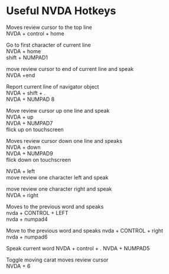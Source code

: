 # Useful NVDA Hotkeys


Moves review cursor to the top line  
NVDA + control + home  

Go to first character of current line  
NVDA + home  
shift + NUMPAD1

move review cursor to end of current line and speak  
NVDA +end

Report current line of navigator object  
NVDA + shift + .  
NVDA + NUMPAD 8

Move review cursor up one line and speak  
NVDA + up  
NVDA + NUMPAD7  
flick up on touchscreen  

Moves review cursor down one line and speaks  
NVDA + down  
NVDA + NUMPAD9  
flick down on touchscreen

NVDA + left  
move review one character left and speak

move review one character right and speak  
NVDA + right  

Moves to the previous word and speaks  
nvda + CONTROL + LEFT  
nvda + numpad4  

Move to the previous word and speaks
nvda + CONTROL + right  
nvda + numpad6  

Speak current word
NVDA + control + .
NVDA + NUMPAD5

Toggle moving carat moves review cursor  
NVDA + 6
